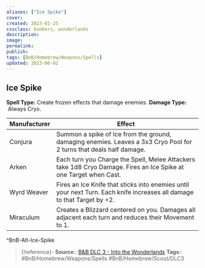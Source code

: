 ```yaml
---
aliases: ["Ice Spike"]
cover: 
created: 2023-01-25
cssclass: bunkers, wonderlands
description: 
image: 
permalink: 
publish: 
tags: [BnB/Homebrew/Weapons/Spells]
updated: 2023-06-02
---
```


## Ice Spike

**Spell Type:** Create frozen effects that damage enemies.
**Damage Type:**  Always Cryo.

| Manufacturer | Effect |
|---|---|
| Conjura | Summon a spike of Ice from the ground, damaging enemies. Leaves a 3x3 Cryo Pool for 2 turns that deals half damage. |
| Arken | Each turn you Charge the Spell, Melee Attackers take 1d8 Cryo Damage. Fires an Ice Spike at one Target when Cast. |
| Wyrd Weaver | Fires an Ice Knife that sticks into enemies until your next Turn. Each knife increases all damage to that Target by +2. |
| Miraculum | Creates a Blizzard centered on you. Damages all adjacent each turn and reduces their Movement to 1. |
^BnB-Alt-Ice-Spike

> [!reference]-
> **Source**:: [B&B DLC 3 - Into the Wonderlands](https://docs.google.com/document/d/1MLOgrWwcLNTnP9PuXrKiLImy7SUh4hXO8arVUAlmdp0/edit)
> **Tags**:: #BnB/Homebrew/Weapons/Spells #BnB/Homebrew/Scout/DLC3
